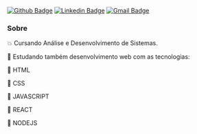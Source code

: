 [![Github Badge](https://img.shields.io/badge/-Github-000?style=flat-square&logo=Github&logoColor=white&link=https://github.com/luiz-gustavo0)](https://github.com/luiz-gustavo0)
[![Linkedin Badge](https://img.shields.io/badge/-LinkedIn-blue?style=flat-square&logo=Linkedin&logoColor=white&link=https://www.linkedin.com/in/luiz-gustavo-santos-2a10ab196/)](https://www.linkedin.com/in/luiz-gustavo-santos-2a10ab196/)
[![Gmail Badge](https://img.shields.io/badge/-santosluizgustavo101@gmail.com-blue?style=flat-square&logo=Gmail&logoColor=white&link=malito:santosluizgustavo101@gmail.com)](malito:santosluizgustavo101@gmail.com)

### Sobre

:boom: Cursando Análise e Desenvolvimento de Sistemas.

:rocket: Estudando também desenvolvimento web com as tecnologias:

:pushpin: HTML

:pushpin: CSS

:pushpin: JAVASCRIPT

:pushpin: REACT

:pushpin: NODEJS
<!--
**luiz-gustavo0/luiz-gustavo0** is a ✨ _special_ ✨ repository because its `README.md` (this file) appears on your GitHub profile.

Here are some ideas to get you started:

- 🔭 I’m currently working on ...
- 🌱 I’m currently learning ...
- 👯 I’m looking to collaborate on ...
- 🤔 I’m looking for help with ...
- 💬 Ask me about ...
- 📫 How to reach me: ...
- 😄 Pronouns: ...
- ⚡ Fun fact: ...
  -->
